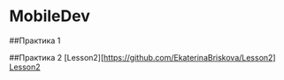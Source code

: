 # MobileDev
##Практика 1

##Практика 2
[Lesson2][https://github.com/EkaterinaBriskova/Lesson2]
[Lesson2](https://github.com/EkaterinaBriskova/Lesson2)
